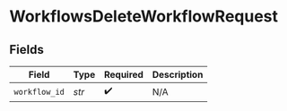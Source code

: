 # WorkflowsDeleteWorkflowRequest


## Fields

| Field              | Type               | Required           | Description        |
| ------------------ | ------------------ | ------------------ | ------------------ |
| `workflow_id`      | *str*              | :heavy_check_mark: | N/A                |